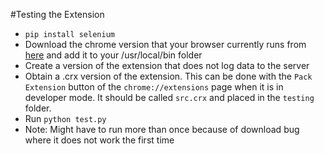 #Testing the Extension
* `pip install selenium`
* Download the chrome version that your browser currently runs from [here](https://sites.google.com/a/chromium.org/chromedriver/downloads) and add it to your /usr/local/bin folder
* Create a version of the extension that does not log data to the server
* Obtain a .crx version of the extension. This can be done with the `Pack Extension` button of the `chrome://extensions` page when it is in developer mode. It should be called `src.crx` and placed in the `testing` folder.
* Run `python test.py`
* Note: Might have to run more than once because of download bug where it does not work the first time
